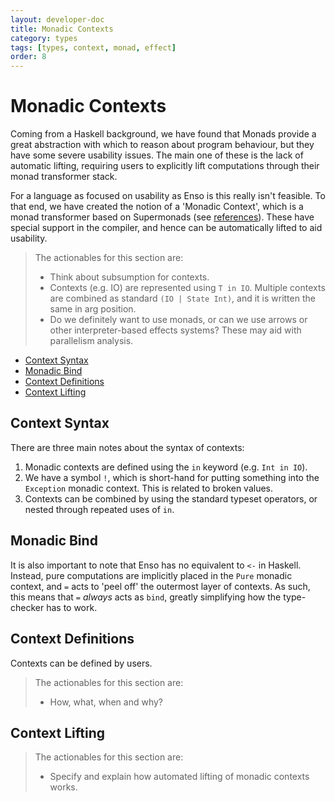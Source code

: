 ```yaml
---
layout: developer-doc
title: Monadic Contexts
category: types
tags: [types, context, monad, effect]
order: 8
---
```


# Monadic Contexts
Coming from a Haskell background, we have found that Monads provide a great
abstraction with which to reason about program behaviour, but they have some
severe usability issues. The main one of these is the lack of automatic lifting,
requiring users to explicitly lift computations through their monad transformer
stack.

For a language as focused on usability as Enso is this really isn't feasible. To
that end, we have created the notion of a 'Monadic Context', which is a monad
transformer based on Supermonads (see
[references](./references.md#monadic-contexts)). These have special support in
the compiler, and hence can be automatically lifted to aid usability.

> The actionables for this section are:
>
> - Think about subsumption for contexts.
> - Contexts (e.g. IO) are represented using `T in IO`. Multiple contexts are
>   combined as standard `(IO | State Int)`, and it is written the same in arg
>   position.
> - Do we definitely want to use monads, or can we use arrows or other
>   interpreter-based effects systems? These may aid with parallelism analysis.

<!-- MarkdownTOC levels="2,3" autolink="true" -->

- [Context Syntax](#context-syntax)
- [Monadic Bind](#monadic-bind)
- [Context Definitions](#context-definitions)
- [Context Lifting](#context-lifting)

<!-- /MarkdownTOC -->

## Context Syntax
There are three main notes about the syntax of contexts:

1. Monadic contexts are defined using the `in` keyword (e.g. `Int in IO`).
2. We have a symbol `!`, which is short-hand for putting something into the
   `Exception` monadic context. This is related to broken values.
3. Contexts can be combined by using the standard typeset operators, or nested
   through repeated uses of `in`.

## Monadic Bind
It is also important to note that Enso has no equivalent to `<-` in Haskell.
Instead, pure computations are implicitly placed in the `Pure` monadic context,
and `=` acts to 'peel off' the outermost layer of contexts. As such, this means
that `=` _always_ acts as `bind`, greatly simplifying how the type-checker has
to work.

## Context Definitions
Contexts can be defined by users.

> The actionables for this section are:
>
> - How, what, when and why?

## Context Lifting
> The actionables for this section are:
>
> - Specify and explain how automated lifting of monadic contexts works.
